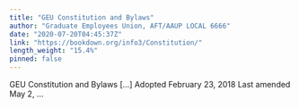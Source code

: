 ```yaml
---
title: "GEU Constitution and Bylaws"
author: "Graduate Employees Union, AFT/AAUP LOCAL 6666"
date: "2020-07-20T04:45:37Z"
link: "https://bookdown.org/info3/Constitution/"
length_weight: "15.4%"
pinned: false
---
```


GEU Constitution and Bylaws [...] Adopted February 23, 2018 Last amended May 2, ...
